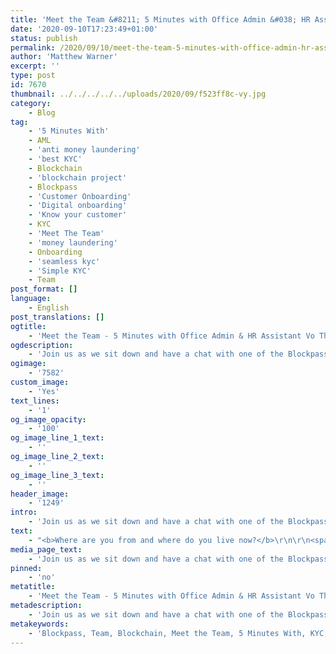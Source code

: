 ```yaml
---
title: 'Meet the Team &#8211; 5 Minutes with Office Admin &#038; HR Assistant Vo Thi Thanh Vy'
date: '2020-09-10T17:23:49+01:00'
status: publish
permalink: /2020/09/10/meet-the-team-5-minutes-with-office-admin-hr-assistant-vo-thi-thanh-vy
author: 'Matthew Warner'
excerpt: ''
type: post
id: 7670
thumbnail: ../../../../../uploads/2020/09/f523ff8c-vy.jpg
category:
    - Blog
tag:
    - '5 Minutes With'
    - AML
    - 'anti money laundering'
    - 'best KYC'
    - Blockchain
    - 'blockchain project'
    - Blockpass
    - 'Customer Onboarding'
    - 'Digital onboarding'
    - 'Know your customer'
    - KYC
    - 'Meet The Team'
    - 'money laundering'
    - Onboarding
    - 'seamless kyc'
    - 'Simple KYC'
    - Team
post_format: []
language:
    - English
post_translations: []
ogtitle:
    - 'Meet the Team - 5 Minutes with Office Admin & HR Assistant Vo Thi Thanh Vy'
ogdescription:
    - 'Join us as we sit down and have a chat with one of the Blockpass team to find out about them, their work, and their thoughts on blockchain technology. '
ogimage:
    - '7582'
custom_image:
    - 'Yes'
text_lines:
    - '1'
og_image_opacity:
    - '100'
og_image_line_1_text:
    - ''
og_image_line_2_text:
    - ''
og_image_line_3_text:
    - ''
header_image:
    - '1249'
intro:
    - 'Join us as we sit down and have a chat with one of the Blockpass team to find out about them, their work, and their thoughts on blockchain technology. '
text:
    - "<b>Where are you from and where do you live now?</b>\r\n\r\n<span style=\"font-weight: 400;\">I’m from Vietnam and I live in HCM City</span>\r\n\r\n&nbsp;\r\n\r\n<b>What is your work background and how did you first get involved in Blockpass?</b>\r\n\r\n<span style=\"font-weight: 400;\">I have over 3 years experience as an Admin cum Receptionist with a history of working in a variety of industries. My work has involved a lot of communications, event management and administration. I graduated from Ho Chi Minh University of Technology where I studied Foreign Linguistics focused on Business English - Tourism. I joined Blockpass at the beginning of October 2019.</span>\r\n\r\n&nbsp;\r\n\r\n<b>What is your role at Blockpass and what does a typical day look like?</b>\r\n\r\n<span style=\"font-weight: 400;\">At Blockpass, I work as an Office Admin &amp; HR Assistant, I report to Cynthia and support Thomas with paperwork and consultancy for 3rd parties.\_</span>\r\n\r\n&nbsp;\r\n\r\n<b>What is something you’ve been proud of whilst working at Blockpass?</b><b>\r\n</b><b>\r\n</b><span style=\"font-weight: 400;\">I am proud of being a part of an international corporation and being able to make use of my English. Meanwhile, I’m also proud of myself for working and studying more about the legal and documentation side to my administration role.</span>\r\n\r\n&nbsp;\r\n\r\n<b>What do you think blockchain or crypto’s biggest potential is?</b>\r\n\r\n<span style=\"font-weight: 400;\">Since I am not a technology expert and blockchain is a fairly new technology, I cannot go in details as to my personal favorite blockchain related benefits. However, from my current knowledge, I am excited to know that blockchain technology helps create a transparent environment for every stakeholder involved in the system, as well as privilege and security that can be spread amongst all the users.</span>\r\n\r\n&nbsp;\r\n\r\n<b>Where do you see the industry headed over the next 5 years?</b>\r\n\r\n<span style=\"font-weight: 400;\">I believe that with the rapid development of technology, within the next 5 years, blockchain will not only become the standard of data integration in business operations, but it will also connect and be further integrated and implemented with other technologies such as Internet of Things, Cloud Computing and Big Data, to improve the quality of life and efficiency for any business or corporation.</span>\r\n\r\n&nbsp;\r\n\r\n<b>Which hobby or activity are you particularly enjoying at the moment and why?</b>\r\n\r\n<span style=\"font-weight: 400;\">The hobbies/activities I am particularly enjoying at the moment are travelling and going to the gym.</span>\r\n\r\n&nbsp;\r\n\r\n<b>If you could spend a day with anyone, real or fictional, who would it be and why?</b>\r\n\r\n<span style=\"font-weight: 400;\">If I could spend an hour with anyone from history, I would like to meet with either Leonardo Da Vinci or Nikola Tesla. The reason is that they were extraordinary people in their own time, with ideas and inventions that proved so important over time. If I could meet them, I would love to hear their opinions and their expectations for the future compared to the reality of 2020. I would tell them of the technology we now have and how the world has changed up to the year of 2020. Last but not least, knowing the current reality of 2020, it would be interesting to hear their predictions for the year 2050.</span>"
media_page_text:
    - 'Join us as we sit down and have a chat with one of the Blockpass team to find out about them, their work, and their thoughts on blockchain technology. '
pinned:
    - 'no'
metatitle:
    - 'Meet the Team - 5 Minutes with Office Admin & HR Assistant Vo Thi Thanh Vy'
metadescription:
    - 'Join us as we sit down and have a chat with one of the Blockpass team to find out about them, their work, and their thoughts on blockchain technology. '
metakeywords:
    - 'Blockpass, Team, Blockchain, Meet the Team, 5 Minutes With, KYC, Know your customer, AML, anti money laundering, money laundering, blockchain, blockchain project, best kyc, seamless kyc, simple kyc, customer onboarding, digital onboarding, onboarding'
---
```

<!DOCTYPE html PUBLIC "-//W3C//DTD HTML 4.0 Transitional//EN" "http://www.w3.org/TR/REC-html40/loose.dtd">
<?xml encoding="UTF-8">
